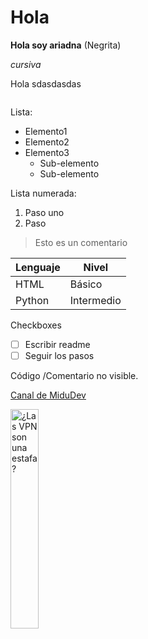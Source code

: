 # Hola 

**Hola soy ariadna** (Negrita)

*cursiva* 

Hola sdasdasdas

```python

```
Lista:
- Elemento1
- Elemento2
- Elemento3
  - Sub-elemento
  - Sub-elemento
 
Lista numerada: 

1. Paso uno
2. Paso


> Esto es un comentario

| Lenguaje | Nivel |
|----------|-------|
| HTML     | Básico |
| Python   | Intermedio |

Checkboxes
- [ ] Escribir readme
- [ ] Seguir los pasos

<!--Hola--> Código /Comentario no visible.

[Canal de MiduDev](https://www.youtube.com/watch?v=PWkaQXXTMd8)

<a href='https://youtu.be/XiTE_o7mHgI' target='_blank'>
  <img width='30%' src='https://www.youtube.com/watch?v=PWkaQXXTMd8/mqdefault.jpg' alt='¿Las VPN son una estafa?' />
</a>
